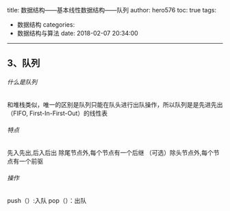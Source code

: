 title: 数据结构——基本线性数据结构——队列
author: hero576
toc: true
tags:
  - 数据结构
categories:
  - 数据结构与算法
date: 2018-02-07 20:34:00
---
## 3、队列
###### 什么是队列
和堆栈类似，唯一的区别是队列只能在队头进行出队操作，所以队列是是先进先出（FIFO, First-In-First-Out）的线性表
###### 特点
先入先出,后入后出
除尾节点外,每个节点有一个后继
（可选）除头节点外,每个节点有一个前驱
###### 操作
push（）:入队
pop（）：出队